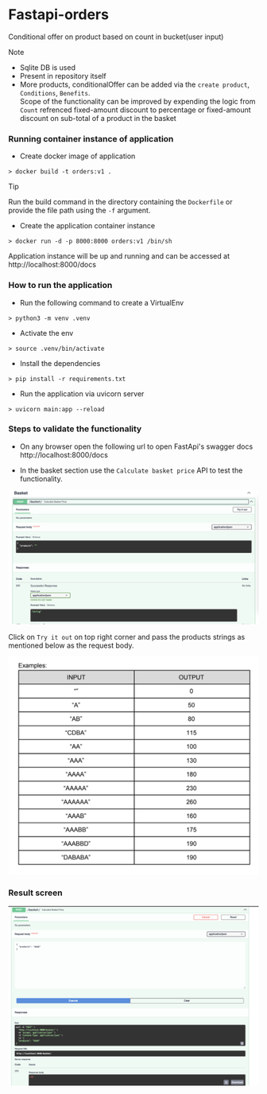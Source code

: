 # Fastapi-orders
Conditional offer on product based on count in bucket(user input)

> [!NOTE]  
> - Sqlite DB is used  
> - Present in repository itself
> - More products, conditionalOffer can be added via the `create product`, `Conditions`, `Benefits`.  
> Scope of the functionality can be improved by expending the logic from `Count` refrenced fixed-amount discount to percentage or fixed-amount discount on sub-total of a product in the basket  

### Running container instance of application
- Create docker image of application  

```
> docker build -t orders:v1 .
``` 

> [!TIP]  
> Run the build command in the directory containing the `Dockerfile` or provide the file path using the `-f` argument.  

- Create the application container instance
```
> docker run -d -p 8000:8000 orders:v1 /bin/sh
```

Application instance will be up and running and can be accessed at
http://localhost:8000/docs

### How to run the application

- Run the following command to create a VirtualEnv  

```
> python3 -m venv .venv
```

- Activate the env

```
> source .venv/bin/activate
```

- Install the dependencies

```
> pip install -r requirements.txt
```

- Run the application via uvicorn server
```
> uvicorn main:app --reload
```

### Steps to validate the functionality

- On any browser open the following url to open FastApi's swagger docs   
http://localhost:8000/docs

- In the basket section use the `Calculate basket price` API to test the functionality.

![image](./static/basket.png)

Click on `Try it out` on top right corner and pass the products strings as mentioned below as the request body.

![image](./static/Testcases.png)

### Result screen
![image](./static/Result.png)

